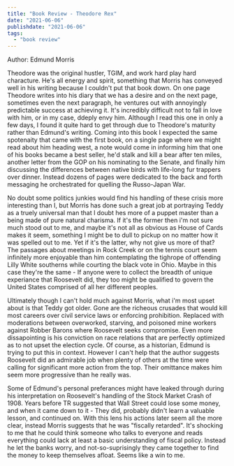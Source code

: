 ```yaml
---
title: "Book Review - Theodore Rex"
date: "2021-06-06"
publishdate: "2021-06-06"
tags:
  - "book review"
---
```


Author: Edmund Morris

Theodore was the original hustler, TGIM, and work hard play hard characture.   He's all energy and spirit, something that Morris has conveyed well in his writing because I couldn't put that book down.  On one page Theodore writes into his diary that we has a desire and on the next page, sometimes even the next paragraph, he ventures out with annoyingly predictable success at achieving it.  It's incredibly difficult not to fall in love with him, or in my case, ddeply envy him.  Although I read this one in only a few days, I found it quite hard to get through due to Theodore's maturity rather than Edmund's writing.  Coming into this book I expected the same spotenaity that came with the first book, on a single page where we might read about him heading west, a note would come in informing him that one of his books became a best seller, he'd stalk and kill a bear after ten miles, another letter from the GOP on his nominating to the Senate, and finally him discussing the differences between native birds with life-long fur trappers over dinner.  Instead dozens of pages were dedicated to the back and forth messaging he orchestrated for quelling the Russo-Japan War.

No doubt some politics junkies would find his handling of these crisis more interesting than I, but Morris has done such a great job at portraying Teddy as a truely universal man that I doubt hes more of a puppet master than a being made of pure natural charisma.  If it's the former then i'm not sure much stood out to me, and maybe it's not all as obvious as House of Cards makes it seem, something I might be to dull to pickup on no matter how it was spelled out to me.  Yet if it's the latter, why not give us more of that?  The passages about meetings in Rock Creek or on the tennis court seem infinitely more enjoyable than him contemplating the tighrope of offending Lilly White southerns while courting the black vote in Ohio.  Maybe in this case they're the same - If anyone were to collect the breadth of unique experiance that Roosevelt did, they too might be qualified to govern the United States comprised of all her different peoples.  


Ultimately though I can't hold much against Morris, what i'm most upset about is that Teddy got older.  Gone are the richeous crusades that would kill most careers over civil service laws or enforcing prohibition.  Replaced with moderations between overworked, starving, and poisoned mine workers against Robber Barons where Roosevelt seeks compromise.  Even more dissapointing is his conviction on race relations that are perfectly optimized as to not upset the election cycle.  Of course, as a historian, Edmund is trying to put this in context.  However I can't help that the author suggests Roosevelt did an admirable job when plenty of others at the time were calling for significant more action from the top.  Their omittance makes him seem more progressive than he really was.


Some of Edmund's personal preferances might have leaked through during his interpretation on Roosevelt's handling of the Stock Market Crash of 1908.  Years before TR suggested that Wall Street could lose some money, and when it came down to it - They did, probably didn't learn a valuable lesson, and continued on.  With this lens his actions later seem all the more clear, instead Morris suggests that he was "fiscally retarded".  It's shocking to me that he could think someone who talks to everyone and reads everything could lack at least a basic understanding of fiscal policy.  Instead he let the banks worry, and not-so-suprisingly they came together to find the money to keep themselves afloat.  Seems like a win to me.
